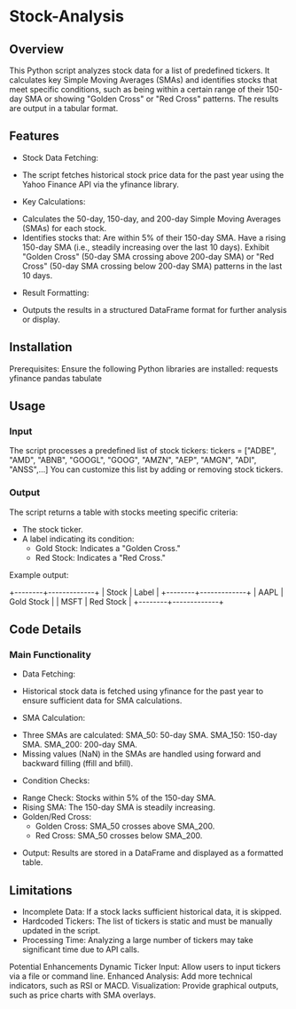 # Stock-Analysis

## Overview
This Python script analyzes stock data for a list of predefined tickers. It calculates key Simple Moving Averages (SMAs) and identifies stocks that meet specific conditions, such as being within a certain range of their 150-day SMA or showing "Golden Cross" or "Red Cross" patterns. The results are output in a tabular format.

## Features
* Stock Data Fetching:
- The script fetches historical stock price data for the past year using the Yahoo Finance API via the yfinance library.

* Key Calculations:
- Calculates the 50-day, 150-day, and 200-day Simple Moving Averages (SMAs) for each stock.
- Identifies stocks that:
    Are within 5% of their 150-day SMA.
    Have a rising 150-day SMA (i.e., steadily increasing over the last 10 days).
    Exhibit "Golden Cross" (50-day SMA crossing above 200-day SMA) or "Red Cross" (50-day SMA crossing below 200-day SMA)       patterns in the last 10 days.

* Result Formatting:
- Outputs the results in a structured DataFrame format for further analysis or display.

## Installation
Prerequisites: Ensure the following Python libraries are installed:
requests
yfinance
pandas
tabulate

## Usage
### Input

The script processes a predefined list of stock tickers:
tickers = ["ADBE", "AMD", "ABNB", "GOOGL", "GOOG", "AMZN", "AEP", "AMGN", "ADI", "ANSS",...]
You can customize this list by adding or removing stock tickers.

### Output

The script returns a table with stocks meeting specific criteria:
- The stock ticker.
- A label indicating its condition:
    - Gold Stock: Indicates a "Golden Cross."
    - Red Stock: Indicates a "Red Cross."

Example output:

+--------+-------------+
| Stock  | Label       |
+--------+-------------+
| AAPL   | Gold Stock  |
| MSFT   | Red Stock   |
+--------+-------------+


## Code Details

### Main Functionality

* Data Fetching:
- Historical stock data is fetched using yfinance for the past year to ensure sufficient data for SMA calculations.

* SMA Calculation:
- Three SMAs are calculated:
    SMA_50: 50-day SMA.
    SMA_150: 150-day SMA.
    SMA_200: 200-day SMA.
- Missing values (NaN) in the SMAs are handled using forward and backward filling (ffill and bfill).

* Condition Checks:
- Range Check: Stocks within 5% of the 150-day SMA.
- Rising SMA: The 150-day SMA is steadily increasing.
- Golden/Red Cross:
    - Golden Cross: SMA_50 crosses above SMA_200.
    - Red Cross: SMA_50 crosses below SMA_200.

* Output:
Results are stored in a DataFrame and displayed as a formatted table.

## Limitations
- Incomplete Data:
    If a stock lacks sufficient historical data, it is skipped.
- Hardcoded Tickers:
    The list of tickers is static and must be manually updated in the script.
- Processing Time:
    Analyzing a large number of tickers may take significant time due to API calls.


Potential Enhancements
Dynamic Ticker Input:
Allow users to input tickers via a file or command line.
Enhanced Analysis:
Add more technical indicators, such as RSI or MACD.
Visualization:
Provide graphical outputs, such as price charts with SMA overlays.
